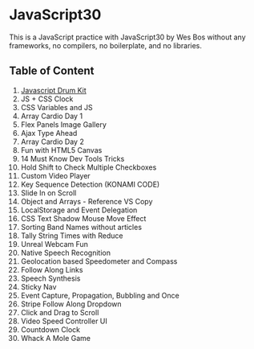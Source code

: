 # JavaScript30

This is a JavaScript practice with JavaScript30 by Wes Bos without any frameworks, no compilers, no boilerplate, and no libraries.

## Table of Content
1. [Javascript Drum Kit](https://github.com/Huiclaire/JavaScript30/tree/master/01%20-%20JavaScript%20Drum%20Kit)
2. JS + CSS Clock
3. CSS Variables and JS
4. Array Cardio Day 1
5. Flex Panels Image Gallery
6. Ajax Type Ahead
7. Array Cardio Day 2
8. Fun with HTML5 Canvas
9. 14 Must Know Dev Tools Tricks
10. Hold Shift to Check Multiple Checkboxes
11. Custom Video Player
12. Key Sequence Detection (KONAMI CODE)
13. Slide In on Scroll
14. Object and Arrays - Reference VS Copy
15. LocalStorage and Event Delegation
16. CSS Text Shadow Mouse Move Effect
17. Sorting Band Names without articles
18. Tally String Times with Reduce
19. Unreal Webcam Fun
20. Native Speech Recognition
21. Geolocation based Speedometer and Compass
22. Follow Along Links
23. Speech Synthesis
24. Sticky Nav
25. Event Capture, Propagation, Bubbling and Once
26. Stripe Follow Along Dropdown
27. Click and Drag to Scroll
28. Video Speed Controller UI
29. Countdown Clock
30. Whack A Mole Game

